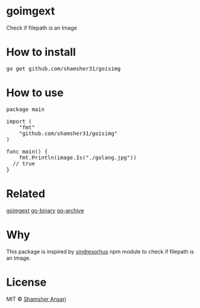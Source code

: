 # goimgext
Check if filepath is an Image

# How to install
<pre>
go get github.com/shamsher31/goisimg
</pre>

# How to use
<pre>
package main

import (
	"fmt"
	"github.com/shamsher31/goisimg"
)

func main() {
	fmt.Println(image.Is("./golang.jpg"))
  // true
}
</pre>

# Related
[goimgext](https://github.com/shamsher31/goimgext)
[go-binary](https://github.com/ferhatelmas/go-binary)
[go-archive](https://github.com/ferhatelmas/go-archive)

# Why
This package is inspired by [sindresorhus](https://www.npmjs.com/package/is-image) npm module to check if filepath is an Image.

# License
MIT © [Shamsher Ansari](https://github.com/shamsher31)

